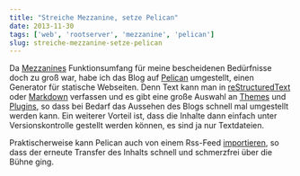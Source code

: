 ```yaml
---
title: "Streiche Mezzanine, setze Pelican"
date: 2013-11-30
tags: ['web', 'rootserver', 'mezzanine', 'pelican']
slug: streiche-mezzanine-setze-pelican
---
```

Da [Mezzanines]({filename}blogtransfer-von-pebble-zu-mezzanine.md)
Funktionsumfang für meine bescheidenen Bedürfnisse doch zu groß war,
habe ich das Blog auf [Pelican] umgestellt, einen Generator für
statische Webseiten. Denn Text kann man in [reStructuredText] oder
[Markdown] verfassen und es gibt eine große Auswahl an [Themes] und
[Plugins], so dass bei Bedarf das Aussehen des Blogs schnell mal
umgestellt werden kann. Ein weiterer Vorteil ist, dass die Inhalte
dann einfach unter Versionskontrolle gestellt werden können, es sind
ja nur Textdateien.

Praktischerweise kann Pelican auch von einem Rss-Feed [importieren],
so dass der erneute Transfer des Inhalts schnell und schmerzfrei über
die Bühne ging.


[Pelican]:  http://getpelican.com/
[reStructuredText]: http://docutils.sourceforge.net/docs/ref/rst/restructuredtext.html
[Markdown]: http://daringfireball.net/projects/markdown/
[Themes]: https://github.com/getpelican/pelican-themes
[Plugins]: https://github.com/getpelican/pelican-plugins
[importieren]: http://docs.getpelican.com/en/3.3.0/importer.html
